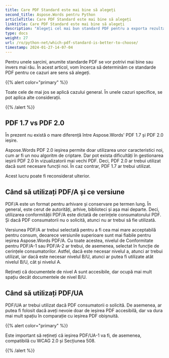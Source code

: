 ```yaml
---
title: Care PDF Standard este mai bine să alegeți
second_title: Aspose.Words pentru Python
articleTitle: Care PDF Standard este mai bine să alegeți
linktitle: Care PDF Standard este mai bine să alegeți
description: "Alegeți cel mai bun standard PDF pentru a exporta rezultatul sarcinii dvs. de programare în Python. Care PDF standard este mai bun– PDF 1.7, PDF 2.0, PDF/A-1, PDF/A-2, sau PDF/UA."
type: docs
weight: 27
url: /ro/python-net/which-pdf-standard-is-better-to-choose/
timestamp: 2024-01-27-14-07-04
---
```


Pentru unele sarcini, anumite standarde PDF se vor potrivi mai bine sau invers mai rău. În acest articol, vom încerca să determinăm ce standarde PDF pentru ce cazuri are sens să alegeți.

{{% alert color="primary" %}}

Toate cele de mai jos se aplică cazului general. În unele cazuri specifice, se pot aplica alte considerații.

{{% /alert %}}

## PDF 1.7 vs PDF 2.0

În prezent nu există o mare diferență între Aspose.Words' PDF 1.7 și PDF 2.0 ieșire.

Aspose.Words PDF 2.0 ieșirea permite doar utilizarea unor caracteristici noi, cum ar fi un nou algoritm de criptare. Dar pot exista dificultăți în gestionarea ieșirii PDF 2.0 în vizualizatorii mai vechi PDF. Deci, PDF 2.0 ar trebui utilizat dacă sunt necesare funcții noi. În caz contrar, PDF 1.7 ar trebui utilizat.

Acest lucru poate fi reconsiderat ulterior.

## Când să utilizați PDF/A și ce versiune

PDF/A este un format pentru arhivare și conservare pe termen lung. În general, este cerut de autorități, arhive, biblioteci și așa mai departe. Deci, utilizarea conformității PDF/A este dictată de cerințele consumatorului PDF. Și dacă PDF consumatorii nu o solicită, atunci nu ar trebui să fie utilizată.

Versiunea PDF/A ar trebui selectată pentru a fi cea mai mare acceptabilă pentru consum, deoarece versiunile superioare sunt mai fiabile pentru ieșirea Aspose.Words PDF/A. Cu toate acestea, nivelul de Conformitate pentru PDF/A-1 sau PDF/A-2 ar trebui, de asemenea, selectat în funcție de cerințele consumatorilor. Astfel, dacă este necesar nivelul a, atunci ar trebui utilizat, iar dacă este necesar nivelul B/U, atunci ar putea fi utilizate atât nivelul B/U, cât și nivelul A.

Rețineți că documentele de nivel A sunt accesibile, dar ocupă mai mult spațiu decât documentele de nivel B/U.

## Când să utilizați PDF/UA

PDF/UA ar trebui utilizat dacă PDF consumatorii o solicită. De asemenea, ar putea fi folosit dacă aveți nevoie doar de ieșirea PDF accesibilă, dar va dura mai mult spațiu în comparație cu ieșirea PDF obișnuită.

{{% alert color="primary" %}}

Este important să rețineți că ieșirea PDF/UA-1 va fi, de asemenea, compatibilă cu WCAG 2.0 și Secțiunea 508.

{{% /alert %}}
